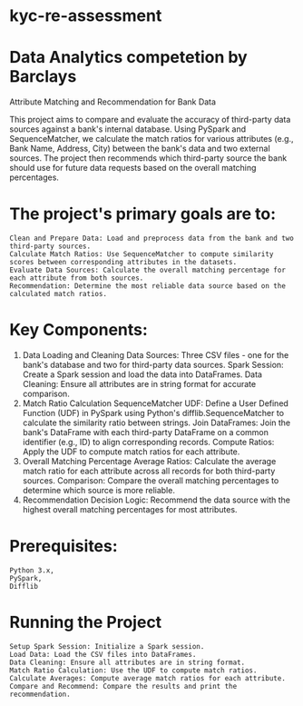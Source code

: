 # kyc-re-assessment
# Data Analytics competetion by Barclays

Attribute Matching and Recommendation for Bank Data

This project aims to compare and evaluate the accuracy of third-party data sources against a bank's internal database. Using PySpark and SequenceMatcher, we calculate the match ratios for various attributes (e.g., Bank Name, Address, City) between the bank's data and two external sources. The project then recommends which third-party source the bank should use for future data requests based on the overall matching percentages.

# The project's primary goals are to:
	Clean and Prepare Data: Load and preprocess data from the bank and two third-party sources.
	Calculate Match Ratios: Use SequenceMatcher to compute similarity scores between corresponding attributes in the datasets.
	Evaluate Data Sources: Calculate the overall matching percentage for each attribute from both sources.
	Recommendation: Determine the most reliable data source based on the calculated match ratios.

# Key Components:
1. Data Loading and Cleaning
	Data Sources: Three CSV files - one for the bank's database and two for third-party data sources.
	Spark Session: Create a Spark session and load the data into DataFrames.
	Data Cleaning: Ensure all attributes are in string format for accurate comparison.
2. Match Ratio Calculation
	SequenceMatcher UDF: Define a User Defined Function (UDF) in PySpark using Python's difflib.SequenceMatcher to calculate the similarity ratio between strings.
	Join DataFrames: Join the bank's DataFrame with each third-party DataFrame on a common identifier (e.g., ID) to align corresponding records.
	Compute Ratios: Apply the UDF to compute match ratios for each attribute.
3. Overall Matching Percentage
	Average Ratios: Calculate the average match ratio for each attribute across all records for both third-party sources.
	Comparison: Compare the overall matching percentages to determine which source is more reliable.
4. Recommendation
	Decision Logic: Recommend the data source with the highest overall matching percentages for most attributes.

# Prerequisites:
	Python 3.x,
	PySpark,
	Difflib
 
# Running the Project
	Setup Spark Session: Initialize a Spark session.
	Load Data: Load the CSV files into DataFrames.
	Data Cleaning: Ensure all attributes are in string format.
	Match Ratio Calculation: Use the UDF to compute match ratios.
	Calculate Averages: Compute average match ratios for each attribute.
	Compare and Recommend: Compare the results and print the recommendation.
